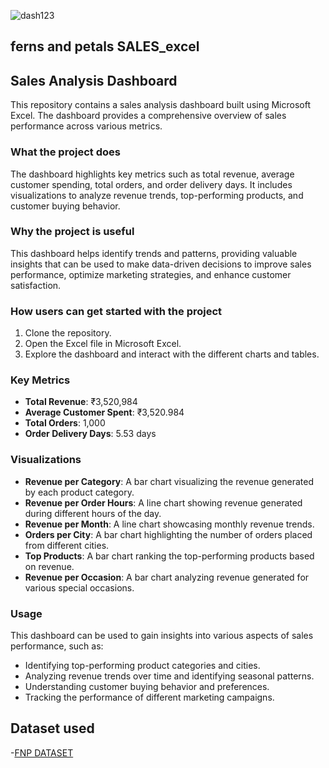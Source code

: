 
![dash123](https://github.com/user-attachments/assets/aecf609e-ee4b-4f57-bcd0-e57b09d2842c)

## ferns and petals SALES_excel

## Sales Analysis Dashboard
This repository contains a sales analysis dashboard built using Microsoft Excel. The dashboard provides a comprehensive overview of sales performance across various metrics.

### What the project does
The dashboard highlights key metrics such as total revenue, average customer spending, total orders, and order delivery days. It includes visualizations to analyze revenue trends, top-performing products, and customer buying behavior.

### Why the project is useful
This dashboard helps identify trends and patterns, providing valuable insights that can be used to make data-driven decisions to improve sales performance, optimize marketing strategies, and enhance customer satisfaction.

### How users can get started with the project
1. Clone the repository.
2. Open the Excel file in Microsoft Excel.
3. Explore the dashboard and interact with the different charts and tables.

### Key Metrics
- **Total Revenue**: ₹3,520,984
- **Average Customer Spent**: ₹3,520.984
- **Total Orders**: 1,000
- **Order Delivery Days**: 5.53 days

### Visualizations
- **Revenue per Category**: A bar chart visualizing the revenue generated by each product category.
- **Revenue per Order Hours**: A line chart showing revenue generated during different hours of the day.
- **Revenue per Month**: A line chart showcasing monthly revenue trends.
- **Orders per City**: A bar chart highlighting the number of orders placed from different cities.
- **Top Products**: A bar chart ranking the top-performing products based on revenue.
- **Revenue per Occasion**: A bar chart analyzing revenue generated for various special occasions.

### Usage
This dashboard can be used to gain insights into various aspects of sales performance, such as:
- Identifying top-performing product categories and cities.
- Analyzing revenue trends over time and identifying seasonal patterns.
- Understanding customer buying behavior and preferences.
- Tracking the performance of different marketing campaigns.

## Dataset used
-<a href="[https://github.com/mahalaxmi111/Coffe_sales_analysis/blob/main/Coffee%20Shop%20Sales.xlsx](https://github.com/mahalaxmi111/FNP_excel/tree/main/abc)">FNP DATASET</a>
